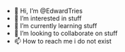 - 👋 Hi, I’m @EdwardTries
- 👀 I’m interested in stuff
- 🌱 I’m currently learning stuff
- 💞️ I’m looking to collaborate on stuff
- 📫 How to reach me i do not exist

<!---
EdwardTries/EdwardTries is a ✨ special ✨ repository because its `README.md` (this file) appears on your GitHub profile.
You can click the Preview link to take a look at your changes.
--->
